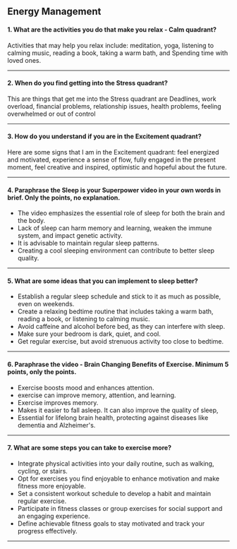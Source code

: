 ## __Energy Management__

#### 1. What are the activities you do that make you relax - Calm quadrant?
Activities that may help you relax include:
meditation, yoga, listening to calming music, reading a book, taking a warm bath, and Spending time with loved ones.

---

#### 2. When do you find getting into the Stress quadrant?
This are things that get me into the Stress quadrant are Deadlines, work overload, financial problems, relationship issues, health problems, feeling overwhelmed or out of control

---

#### 3. How do you understand if you are in the Excitement quadrant?

Here are some signs that I am in the Excitement quadrant:
feel energized and motivated, experience a sense of flow, fully engaged in the present moment, feel creative and inspired, optimistic and hopeful about the future.


---

#### 4. Paraphrase the Sleep is your Superpower video in your own words in brief. Only the points, no explanation.

 - The video emphasizes the essential role of sleep for both the brain and the body.
 - Lack of sleep can harm memory and learning, weaken the immune system, and impact genetic activity.
 - It is advisable to maintain regular sleep patterns.
 - Creating a cool sleeping environment can contribute to better sleep quality.

---


#### 5. What are some ideas that you can implement to sleep better?

 - Establish a regular sleep schedule and stick to it as much as possible, even on weekends.
 - Create a relaxing bedtime routine that includes taking a warm bath, reading a book, or listening to calming music.
 - Avoid caffeine and alcohol before bed, as they can interfere with sleep.
 - Make sure your bedroom is dark, quiet, and cool.
 - Get regular exercise, but avoid strenuous activity too close to bedtime.

---

#### 6. Paraphrase the video - Brain Changing Benefits of Exercise. Minimum 5 points, only the points.
 - Exercise boosts mood and enhances attention.
 - exercise can improve memory, attention, and learning.
 - Exercise improves memory.
 - Makes it easier to fall asleep. It can also improve the quality of sleep,
 - Essential for lifelong brain health, protecting against diseases like dementia and Alzheimer's.

---

#### 7. What are some steps you can take to exercise more?
 - Integrate physical activities into your daily routine, such as walking, cycling, or stairs.
 - Opt for exercises you find enjoyable to enhance motivation and make fitness more enjoyable.
 - Set a consistent workout schedule to develop a habit and maintain regular exercise.
 - Participate in fitness classes or group exercises for social support and an engaging experience.
 - Define achievable fitness goals to stay motivated and track your progress effectively.

---
